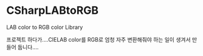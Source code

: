 # CSharpLABtoRGB
LAB color to RGB color Library

프로젝트 하다가....CIELAB color를 RGB로 엄청 자주 변환해줘야 하는 일이 생겨서
만들어 둡니다....
